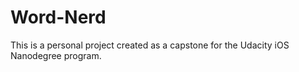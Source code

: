 # Word-Nerd
This is a personal project created as a capstone for the Udacity iOS Nanodegree program. 
